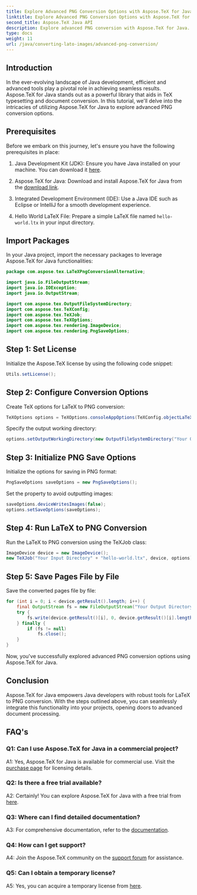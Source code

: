 ```yaml
---
title: Explore Advanced PNG Conversion Options with Aspose.TeX for Java
linktitle: Explore Advanced PNG Conversion Options with Aspose.TeX for Java
second_title: Aspose.TeX Java API
description: Explore advanced PNG conversion with Aspose.TeX for Java. A comprehensive tutorial on LaTeX to PNG conversion.
type: docs
weight: 11
url: /java/converting-lato-images/advanced-png-conversion/
---
```

## Introduction

In the ever-evolving landscape of Java development, efficient and advanced tools play a pivotal role in achieving seamless results. Aspose.TeX for Java stands out as a powerful library that aids in TeX typesetting and document conversion. In this tutorial, we'll delve into the intricacies of utilizing Aspose.TeX for Java to explore advanced PNG conversion options.

## Prerequisites

Before we embark on this journey, let's ensure you have the following prerequisites in place:

1. Java Development Kit (JDK): Ensure you have Java installed on your machine. You can download it [here](https://www.oracle.com/java/technologies/javase-downloads.html).

2. Aspose.TeX for Java: Download and install Aspose.TeX for Java from the [download link](https://releases.aspose.com/tex/java/).

3. Integrated Development Environment (IDE): Use a Java IDE such as Eclipse or IntelliJ for a smooth development experience.

4. Hello World LaTeX File: Prepare a simple LaTeX file named `hello-world.ltx` in your input directory.

## Import Packages

In your Java project, import the necessary packages to leverage Aspose.TeX for Java functionalities:

```java
package com.aspose.tex.LaTeXPngConversionAlternative;

import java.io.FileOutputStream;
import java.io.IOException;
import java.io.OutputStream;

import com.aspose.tex.OutputFileSystemDirectory;
import com.aspose.tex.TeXConfig;
import com.aspose.tex.TeXJob;
import com.aspose.tex.TeXOptions;
import com.aspose.tex.rendering.ImageDevice;
import com.aspose.tex.rendering.PngSaveOptions;
```

## Step 1: Set License

Initialize the Aspose.TeX license by using the following code snippet:

```java
Utils.setLicense();
```

## Step 2: Configure Conversion Options

Create TeX options for LaTeX to PNG conversion:

```java
TeXOptions options = TeXOptions.consoleAppOptions(TeXConfig.objectLaTeX());
```

Specify the output working directory:

```java
options.setOutputWorkingDirectory(new OutputFileSystemDirectory("Your Output Directory"));
```

## Step 3: Initialize PNG Save Options

Initialize the options for saving in PNG format:

```java
PngSaveOptions saveOptions = new PngSaveOptions();
```

Set the property to avoid outputting images:

```java
saveOptions.deviceWritesImages(false);
options.setSaveOptions(saveOptions);
```

## Step 4: Run LaTeX to PNG Conversion

Run the LaTeX to PNG conversion using the TeXJob class:

```java
ImageDevice device = new ImageDevice();
new TeXJob("Your Input Directory" + "hello-world.ltx", device, options).run();
```

## Step 5: Save Pages File by File

Save the converted pages file by file:

```java
for (int i = 0; i < device.getResult().length; i++) {
    final OutputStream fs = new FileOutputStream("Your Output Directory" + "page-" + (i + 1) + ".png");
    try {
        fs.write(device.getResult()[i], 0, device.getResult()[i].length);
    } finally {
        if (fs != null)
            fs.close();
    }
}
```

Now, you've successfully explored advanced PNG conversion options using Aspose.TeX for Java.

## Conclusion

Aspose.TeX for Java empowers Java developers with robust tools for LaTeX to PNG conversion. With the steps outlined above, you can seamlessly integrate this functionality into your projects, opening doors to advanced document processing.

## FAQ's

### Q1: Can I use Aspose.TeX for Java in a commercial project?

A1: Yes, Aspose.TeX for Java is available for commercial use. Visit the [purchase page](https://purchase.aspose.com/buy) for licensing details.

### Q2: Is there a free trial available?

A2: Certainly! You can explore Aspose.TeX for Java with a free trial from [here](https://releases.aspose.com/).

### Q3: Where can I find detailed documentation?

A3: For comprehensive documentation, refer to the [documentation](https://reference.aspose.com/tex/java/).

### Q4: How can I get support?

A4: Join the Aspose.TeX community on the [support forum](https://forum.aspose.com/c/tex/47) for assistance.

### Q5: Can I obtain a temporary license?

A5: Yes, you can acquire a temporary license from [here](https://purchase.aspose.com/temporary-license/).
